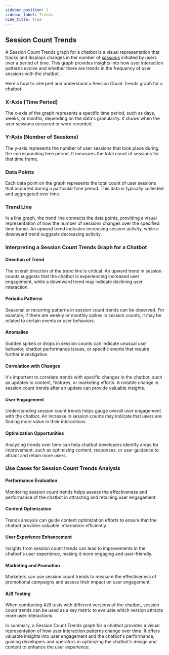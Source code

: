 ```yaml
---
sidebar_position: 2
sidebar_label: Trends
hide_title: true
---
```


## Session Count Trends

A Session Count Trends graph for a chatbot is a visual representation that tracks and displays changes in the number of [*sessions*](/docs/get-started/what-are/conversations) initiated by users over a period of time. This graph provides insights into how user interaction patterns evolve and whether there are trends in the frequency of user sessions with the chatbot. 

Here's how to interpret and understand a Session Count Trends graph for a chatbot

### X-Axis (Time Period)

The x-axis of the graph represents a specific time period, such as days, weeks, or months, depending on the data's granularity. It shows when the user sessions occurred or were recorded.

### Y-Axis (Number of Sessions)

The y-axis represents the number of user sessions that took place during the corresponding time period. It measures the total count of sessions for that time frame.

### Data Points

Each data point on the graph represents the total count of user sessions that occurred during a particular time period. This data is typically collected and aggregated over time.

### Trend Line

In a line graph, the trend line connects the data points, providing a visual representation of how the number of sessions changes over the specified time frame. An upward trend indicates increasing session activity, while a downward trend suggests decreasing activity.

### Interpreting a Session Count Trends Graph for a Chatbot

#### Direction of Trend

The overall direction of the trend line is critical. An upward trend in session counts suggests that the chatbot is experiencing increased user engagement, while a downward trend may indicate declining user interaction.

#### Periodic Patterns

Seasonal or recurring patterns in session count trends can be observed. For example, if there are weekly or monthly spikes in session counts, it may be related to certain events or user behaviors.

#### Anomalies 

Sudden spikes or drops in session counts can indicate unusual user behavior, chatbot performance issues, or specific events that require further investigation.

#### Correlation with Changes 

It's important to correlate trends with specific changes in the chatbot, such as updates to content, features, or marketing efforts. A notable change in session count trends after an update can provide valuable insights.

#### User Engagement 

Understanding session count trends helps gauge overall user engagement with the chatbot. An increase in session counts may indicate that users are finding more value in their interactions.

#### Optimization Opportunities

Analyzing trends over time can help chatbot developers identify areas for improvement, such as optimizing content, responses, or user guidance to attract and retain more users.

### Use Cases for Session Count Trends Analysis

#### Performance Evaluation 

Monitoring session count trends helps assess the effectiveness and performance of the chatbot in attracting and retaining user engagement.

#### Content Optimization

Trends analysis can guide content optimization efforts to ensure that the chatbot provides valuable information efficiently.

#### User Experience Enhancement 

Insights from session count trends can lead to improvements in the chatbot's user experience, making it more engaging and user-friendly.

#### Marketing and Promotion

Marketers can use session count trends to measure the effectiveness of promotional campaigns and assess their impact on user engagement.

#### A/B Testing

When conducting A/B tests with different versions of the chatbot, session count trends can be used as a key metric to evaluate which version attracts more user interactions.

In summary, a Session Count Trends graph for a chatbot provides a visual representation of how user interaction patterns change over time. It offers valuable insights into user engagement and the chatbot's performance, guiding developers and operators in optimizing the chatbot's design and content to enhance the user experience.